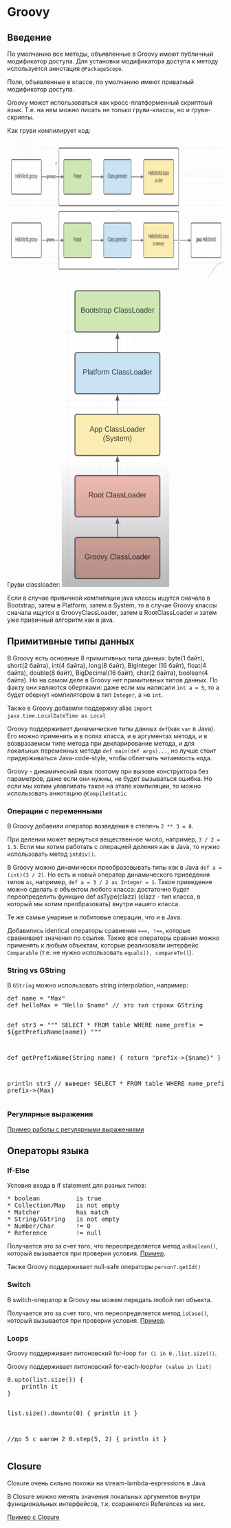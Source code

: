 # Groovy

## Введение
<p>По умолчанию все методы, объявленные в Groovy имеют публичный модификатор доступа. Для установки модификатора доступа
к методу используется аннотация <code>@PackageScope</code>.</p>
<p>Поля, объявленные в классе, по умолчанию имеют приватный модификатор доступа.</p>
<p>Groovy может использоваться как кросс-платформенный скриптоый язык. Т.е. на нем можно писать не только груви-классы,
но и груви-скрипты.</p>
<p>Как груви компилирует код:
<img src="/src/main/resources/images/groovy_compilation.png" style="width:1150px; height: 335px;" title="" alt=""/></p>
<p>Груви classloader:
<img src="/src/main/resources/images/groovy_classloader.png" style="width:250px; height: 700px;" title="" alt=""/></p>
<p>Если в случае привичной компиляции java классы ищутся сначала в Bootstrap, затем в Platform, затем в System, то в 
случае Groovy классы сначала ищутся в GroovyClassLoader, затем в RootClassLoader и затем уже привичный алгоритм как в 
java.</p>

## Примитивные типы данных
<p>В Groovy есть основные 8 примитивных типа данных: byte(1 байт), short(2 байта), int(4 байта), long(8 байт),
BigInteger (16 байт), float(4 байта), double(8 байт), BigDecimal(16 байт), char(2 байта), boolean(4 байта).
Но на самом деле в Groovy нет примитивных типов данных. По факту они являются обертками: даже если мы написали 
<code>int a = 5</code>, то а будет обернут компилятором в тип <code>Integer</code>, а не <code>int</code>.</p>
<p>Также в Groovy добавили поддержку alias <code>import java.time.LocalDateTime as Local</code></p>
<p>Groovy поддерживает динамичиские типы данных <code>def</code>(как <code>var</code> в Java). Его можно применять и в
полях класса, и в аргументах метода, и в возвразаемом типе метода при декларирование метода, и для локальных переменных 
метода <code>def main(def args)...</code>, но лучше стоит придерживаться Java-code-style, чтобы облегчить читаемость
кода.</p>
<p>Groovy - динамический язык поэтому при вызове конструктора без параметров, даже если они нужны, не будет вызываться
ошибка. Но если мы хотим улавливать такое на этапе компиляции, то можно использовать аннотацию 
<code>@CompileStatic</code></p>

### Операции с переменными
<p>В Groovy добавили оператор возведения в степень <code>2 ** 3 = 8</code>.</p>
<p>При делении может вернуться вещественное число, например, <code>3 / 2 = 1.5</code>. Если мы хотим работать с
операцией деления как в Java, то нужно использовать метод <code>intdiv()</code>.</p>
<p>В Groovy можно динамически преобразовывать типы как в Java <code>def a = (int)(3 / 2)</code>. Но есть и новый
оператор динамического приведения типов <code>as</code>, например, <code>def a = 3 / 2 as Integer = 1</code>. Такое
приведение можно сделать с объектом любого класса: достаточно будет переопределить функцию def asType(clazz)
(clazz - тип класса, в который мы хотим преобразовать) внутри нашего класса. </p>
<p>Те же самые унарные и побитовые операции, что и в Java.</p>
<p>Добавились identical операторы сравнения <code>===, !==</code>, которые сравнивают значения по ссылке. Также все 
операторы сравния можно применять к любым объектам, которые реализовали интерфейс <code>Comparable</code>
(т.е. не нужно использовать <code>equals(), compareTo()</code>).</p>

### String vs GString
<p>В <code>GString</code> можно использовать string interpolation, например:</p>
<pre>
def name = "Max"
def helloMax = "Hello $name" // это тип строки GString

def str3 = """
SELECT * FROM table
WHERE name_prefix = ${getPrefixName(name)}
"""

def getPrefixName(String name) {
return "prefix->{$name}"
}

println str3 // выведет SELECT * FROM table  WHERE name_prefix = prefix->{Max}
</pre>

### Регулярные выражения
<p><a href="/src/main/groovy/ru/atom/groovy/RegexRunner.groovy">Пример работы с регулярными выражениями</a></p>

## Операторы языка
### If-Else
<p>Условия входа в if statement для разных типов:</p>
<pre>
* boolean          is true
* Collection/Map   is not empty
* Matcher          has match
* String/GString   is not empty
* Number/Char      != 0
* Reference        != null
</pre>
<p>Получается это за счет того, что переопределяется метод <code>asBoolean()</code>, который вызывается при проверки
условия. <a href="/src/main/java/ru/atom/groovy/Person.java">Пример</a>.</p>
<p>Также Groovy поддерживает null-safe операторы <code>person?.getId()</code></p>

### Switch
<p>В switch-оператор в Groovy мы можем передать любой тип объекта. </p>
<p>Получается это за счет того, что переопределяется метод <code>isCase()</code>, который вызывается при проверки
условия. <a href="/src/main/java/ru/atom/groovy/Person.java">Пример</a>.</p>

### Loops
<p>Groovy поддерживает питоновский for-loop <code>for (i in 0..list.size())</code>.</p>
<p>Groovy поддерживает питоновский for-each-loop<code>for (value in list)</code></p>
<pre>
0.upto(list.size()) {
    println it
}

list.size().downto(0) {
    println it
}

//до 5 с шагом 2
0.step(5, 2) {
    println it
}
</pre>

## Closure
<p>Closure очень сильно похожи на stream-lambda-expressions в Java.</p>
<p>В Closure можно менять значения локальных аргументов внутри функциональных интерфейсов, т.к. сохраняется References
на них.</p>
<p><a href="/src/main/groovy/ru/atom/groovy/ClosureRunner.groovy">Пример c Closure</a></p>
